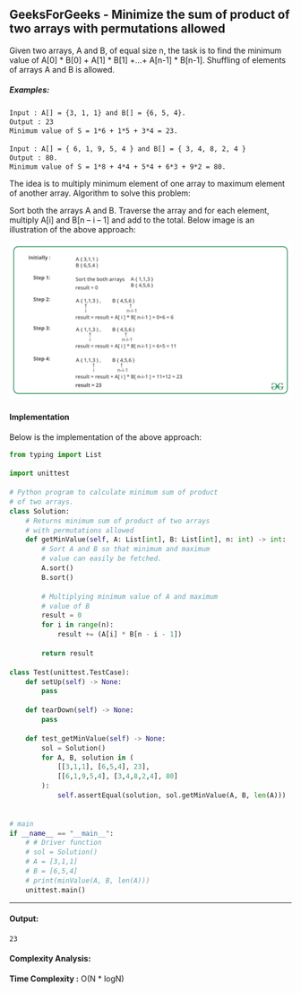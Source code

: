 ## GeeksForGeeks - Minimize the sum of product of two arrays with permutations allowed

Given two arrays, A and B, of equal size n, the task is to find the minimum value of A[0] * B[0] + A[1] * B[1] +…+ A[n-1] * B[n-1]. Shuffling of elements of arrays A and B is allowed.

##### Examples:

```
Input : A[] = {3, 1, 1} and B[] = {6, 5, 4}.
Output : 23
Minimum value of S = 1*6 + 1*5 + 3*4 = 23.

Input : A[] = { 6, 1, 9, 5, 4 } and B[] = { 3, 4, 8, 2, 4 }
Output : 80.
Minimum value of S = 1*8 + 4*4 + 5*4 + 6*3 + 9*2 = 80.
```

The idea is to multiply minimum element of one array to maximum element of another array. Algorithm to solve this problem:

Sort both the arrays A and B.
Traverse the array and for each element, multiply A[i] and B[n – i – 1] and add to the total.
Below image is an illustration of the above approach:

![Image 1](Image_1.png)

#### Implementation

Below is the implementation of the above approach:

```python
from typing import List

import unittest

# Python program to calculate minimum sum of product
# of two arrays.
class Solution:
    # Returns minimum sum of product of two arrays
    # with permutations allowed
    def getMinValue(self, A: List[int], B: List[int], n: int) -> int:
        # Sort A and B so that minimum and maximum
        # value can easily be fetched.
        A.sort()
        B.sort()

        # Multiplying minimum value of A and maximum
        # value of B
        result = 0
        for i in range(n):
            result += (A[i] * B[n - i - 1])

        return result

class Test(unittest.TestCase):
    def setUp(self) -> None:
        pass

    def tearDown(self) -> None:
        pass

    def test_getMinValue(self) -> None:
        sol = Solution()
        for A, B, solution in (
            [[3,1,1], [6,5,4], 23],
            [[6,1,9,5,4], [3,4,8,2,4], 80]
        ):
            self.assertEqual(solution, sol.getMinValue(A, B, len(A)))


# main
if __name__ == "__main__":
    # # Driver function
    # sol = Solution()
    # A = [3,1,1]
    # B = [6,5,4]
    # print(minValue(A, B, len(A)))
    unittest.main()
```
____

#### Output:

```
23
```

#### Complexity Analysis:

**Time Complexity :** O(N * logN)
